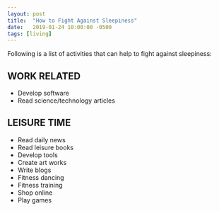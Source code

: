 ```yaml
---
layout: post
title:  "How to Fight Against Sleepiness"
date:   2019-01-24 10:00:00 -0500
tags: [living]
---
```


Following is a list of activities that can help to fight against sleepiness:

## WORK RELATED

* Develop software
* Read science/technology articles

## LEISURE TIME

* Read daily news
* Read leisure books
* Develop tools
* Create art works
* Write blogs
* Fitness dancing
* Fitness training
* Shop online
* Play games
